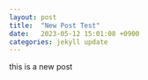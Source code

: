 ```yaml
---
layout: post
title:  "New Post Test"
date:   2023-05-12 15:01:08 +0900
categories: jekyll update
---
```

this is a new post
